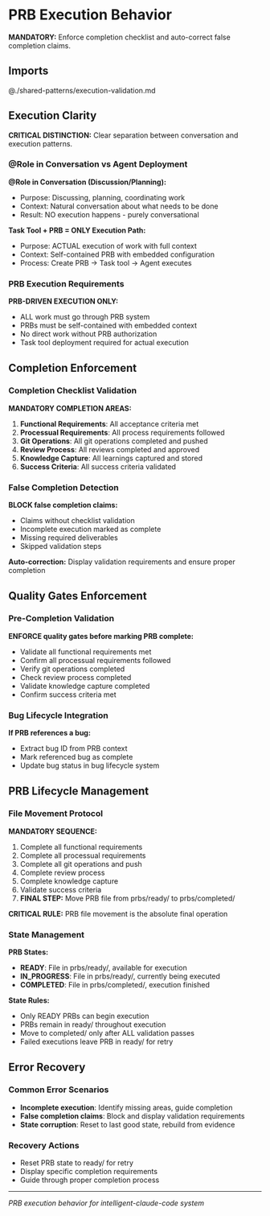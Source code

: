 # PRB Execution Behavior

**MANDATORY:** Enforce completion checklist and auto-correct false completion claims.

## Imports
@./shared-patterns/execution-validation.md

## Execution Clarity

**CRITICAL DISTINCTION:** Clear separation between conversation and execution patterns.

### @Role in Conversation vs Agent Deployment

**@Role in Conversation (Discussion/Planning):**
- Purpose: Discussing, planning, coordinating work
- Context: Natural conversation about what needs to be done
- Result: NO execution happens - purely conversational

**Task Tool + PRB = ONLY Execution Path:**
- Purpose: ACTUAL execution of work with full context
- Context: Self-contained PRB with embedded configuration
- Process: Create PRB → Task tool → Agent executes

### PRB Execution Requirements

**PRB-DRIVEN EXECUTION ONLY:**
- ALL work must go through PRB system
- PRBs must be self-contained with embedded context
- No direct work without PRB authorization
- Task tool deployment required for actual execution

## Completion Enforcement

### Completion Checklist Validation

**MANDATORY COMPLETION AREAS:**
1. **Functional Requirements**: All acceptance criteria met
2. **Processual Requirements**: All process requirements followed
3. **Git Operations**: All git operations completed and pushed
4. **Review Process**: All reviews completed and approved
5. **Knowledge Capture**: All learnings captured and stored
6. **Success Criteria**: All success criteria validated

### False Completion Detection

**BLOCK false completion claims:**
- Claims without checklist validation
- Incomplete execution marked as complete
- Missing required deliverables
- Skipped validation steps

**Auto-correction:** Display validation requirements and ensure proper completion

## Quality Gates Enforcement

### Pre-Completion Validation
**ENFORCE quality gates before marking PRB complete:**
- Validate all functional requirements met
- Confirm all processual requirements followed
- Verify git operations completed
- Check review process completed
- Validate knowledge capture completed
- Confirm success criteria met

### Bug Lifecycle Integration
**If PRB references a bug:**
- Extract bug ID from PRB context
- Mark referenced bug as complete
- Update bug status in bug lifecycle system

## PRB Lifecycle Management

### File Movement Protocol
**MANDATORY SEQUENCE:**
1. Complete all functional requirements
2. Complete all processual requirements  
3. Complete all git operations and push
4. Complete review process
5. Complete knowledge capture
6. Validate success criteria
7. **FINAL STEP:** Move PRB file from prbs/ready/ to prbs/completed/

**CRITICAL RULE:** PRB file movement is the absolute final operation

### State Management
**PRB States:**
- **READY**: File in prbs/ready/, available for execution
- **IN_PROGRESS**: File in prbs/ready/, currently being executed
- **COMPLETED**: File in prbs/completed/, execution finished

**State Rules:**
- Only READY PRBs can begin execution
- PRBs remain in ready/ throughout execution
- Move to completed/ only after ALL validation passes
- Failed executions leave PRB in ready/ for retry

## Error Recovery

### Common Error Scenarios
- **Incomplete execution**: Identify missing areas, guide completion
- **False completion claims**: Block and display validation requirements
- **State corruption**: Reset to last good state, rebuild from evidence

### Recovery Actions
- Reset PRB state to ready/ for retry
- Display specific completion requirements
- Guide through proper completion process

---
*PRB execution behavior for intelligent-claude-code system*